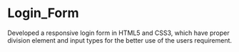 # Login_Form
Developed a responsive login form in HTML5 and CSS3, which have proper division element and input types for the better use of the users requirement.
